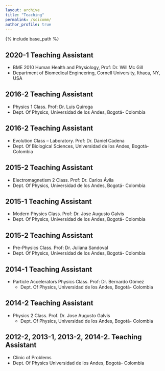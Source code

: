 ```yaml
---
layout: archive
title: "Teaching"
permalink: /scicomm/
author_profile: true
---
```


{% include base_path %}


2020-1 Teaching Assistant
-----
* BME 2010 Human Health and Physiology, Prof: Dr. Will Mc Gill
 * Department of Biomedical Engineering, Cornell University, Ithaca, NY, USA

2016-2 Teaching Assistant 
-----
* Physics 1 Class. Prof: Dr. Luis Quiroga
 * Dept. Of Physics, Universidad de los Andes, Bogotá- Colombia

2016-2 Teaching Assistant 
-----
* Evolution Class – Laboratory. Prof: Dr. Daniel Cadena
 * Dept. Of Biological Sciences, Universidad de los Andes, Bogotá- Colombia

2015-2 Teaching Assistant 
-----
* Electromagnetism 2 Class. Prof: Dr. Carlos Ávila
 * Dept. Of Physics, Universidad de los Andes, Bogotá- Colombia

2015-1 Teaching Assistant 
-----
* Modern Physics Class. Prof: Dr. Jose Augusto Galvis
 * Dept. Of Physics, Universidad de los Andes, Bogotá- Colombia
 
2015-2 Teaching Assistant 
-----
* Pre-Physics Class. Prof: Dr. Juliana Sandoval
 * Dept. Of Physics, Universidad de los Andes, Bogotá- Colombia

2014-1 Teaching Assistant 
-----
* Particle Accelerators Physics Class. Prof: Dr. Bernardo Gómez
  * Dept. Of Physics, Universidad de los Andes, Bogotá- Colombia

2014-2 Teaching Assistant 
-----
* Physics 2 Class. Prof. Dr. Jose Augusto Galvis
  * Dept. Of Physics, Universidad de los Andes, Bogotá- Colombia

2012-2, 2013-1, 2013-2, 2014-2. Teaching Assistant 
-----
* Clinic of Problems
 * Dept. Of Physics Universidad de los Andes, Bogotá- Colombia


